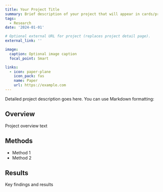 ```yaml
---
title: Your Project Title
summary: Brief description of your project that will appear in cards/previews
tags:
  - Research
date: '2024-01-01'

# Optional external URL for project (replaces project detail page).
external_link: ''

image:
  caption: Optional image caption
  focal_point: Smart

links:
  - icon: paper-plane
    icon_pack: fas
    name: Paper
    url: https://example.com
---
```


Detailed project description goes here. You can use Markdown formatting:

## Overview
Project overview text

## Methods
- Method 1
- Method 2

## Results
Key findings and results